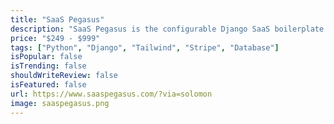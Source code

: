 ```yaml
---
title: "SaaS Pegasus"
description: "SaaS Pegasus is the configurable Django SaaS boilerplate loved by more than 1,000 developer and entrepreneurs. It includes user accounts, teams, billing, all in a flexible architecture that allows you to pick and choose the features and technologies you want to use."
price: "$249 - $999"
tags: ["Python", "Django", "Tailwind", "Stripe", "Database"]
isPopular: false
isTrending: false
shouldWriteReview: false
isFeatured: false
url: https://www.saaspegasus.com/?via=solomon
image: saaspegasus.png
---
```

